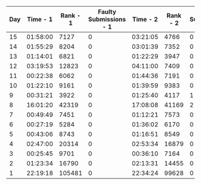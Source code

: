 
| Day | Time - 1 | Rank - 1 | Faulty Submissions - 1 | Time - 2 | Rank - 2 | Faulty Submissions - 2 |
|-----|----------|----------|------------------------|----------|----------|------------------------|
| 15  | 01:58:00 | 7127     | 0                      | 03:21:05 | 4766     | 0                      |
| 14  | 01:55:29 | 8204     | 0                      | 03:01:39 | 7352     | 0                      |
| 13  | 01:14:01 | 6821     | 0                      | 01:22:29 | 3947     | 0                      |
| 12  | 03:19:53 | 12823    | 0                      | 04:11:00 | 7409     | 0                      |
| 11  | 00:22:38 | 6062     | 0                      | 01:44:36 | 7191     | 0                      |
| 10  | 01:22:10 | 9161     | 0                      | 01:39:59 | 9383     | 0                      |
| 9   | 00:31:21 | 3922     | 0                      | 01:25:40 | 4117     | 1                      |
| 8   | 16:01:20 | 42319    | 0                      | 17:08:08 | 41169    | 2                      |
| 7   | 00:49:49 | 7451     | 0                      | 01:12:21 | 7573     | 0                      |
| 6   | 00:27:19 | 5284     | 0                      | 01:36:02 | 6170     | 0                      |
| 5   | 00:43:06 | 8743     | 0                      | 01:16:51 | 8549     | 0                      |
| 4   | 02:47:00 | 20314    | 0                      | 02:53:34 | 16879    | 0                      |
| 3   | 00:25:45 | 9701     | 0                      | 00:36:10 | 7164     | 0                      |
| 2   | 01:23:34 | 16790    | 0                      | 02:13:31 | 14455    | 0                      |
| 1   | 22:19:18 | 105481   | 0                      | 22:34:24 | 99628    | 0                      |
